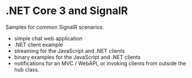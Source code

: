 # .NET Core 3 and SignalR

Samples for common SignalR scenarios:

- simple chat web application
- .NET client example
- streaming for the JavaScript and .NET clients
- binary examples for the JavaScript and .NET clients
- notifications for an MVC / WebAPI, or invoking clients from outside the hub class.
